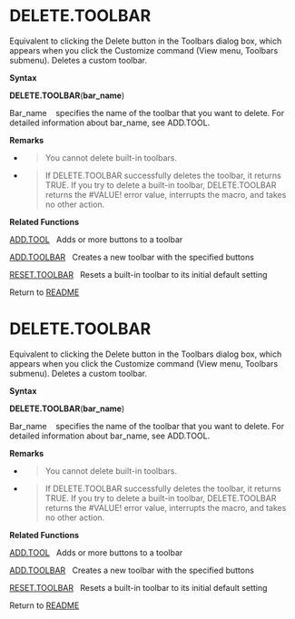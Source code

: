 # DELETE.TOOLBAR

Equivalent to clicking the Delete button in the Toolbars dialog box,
which appears when you click the Customize command (View menu, Toolbars
submenu). Deletes a custom toolbar.

**Syntax**

**DELETE.TOOLBAR**(**bar\_name**)

Bar\_name&nbsp;&nbsp;&nbsp;&nbsp;specifies the name of the toolbar that
you want to delete. For detailed information about bar\_name, see
ADD.TOOL.

**Remarks**

  - > You cannot delete built-in toolbars.

  - > If DELETE.TOOLBAR successfully deletes the toolbar, it returns
    > TRUE. If you try to delete a built-in toolbar, DELETE.TOOLBAR
    > returns the \#VALUE\! error value, interrupts the macro, and takes
    > no other action.


**Related Functions**

[ADD.TOOL](ADD.TOOL.md)&nbsp;&nbsp;&nbsp;Adds or more buttons to a toolbar

[ADD.TOOLBAR](ADD.TOOLBAR.md)&nbsp;&nbsp;&nbsp;Creates a new toolbar with the specified
buttons

[RESET.TOOLBAR](RESET.TOOLBAR.md)&nbsp;&nbsp;&nbsp;Resets a built-in toolbar to its initial
default setting



Return to [README](README.md#D)

# DELETE.TOOLBAR

Equivalent to clicking the Delete button in the Toolbars dialog box,
which appears when you click the Customize command (View menu, Toolbars
submenu). Deletes a custom toolbar.

**Syntax**

**DELETE.TOOLBAR**(**bar\_name**)

Bar\_name&nbsp;&nbsp;&nbsp;&nbsp;specifies the name of the toolbar that
you want to delete. For detailed information about bar\_name, see
ADD.TOOL.

**Remarks**

  - > You cannot delete built-in toolbars.

  - > If DELETE.TOOLBAR successfully deletes the toolbar, it returns
    > TRUE. If you try to delete a built-in toolbar, DELETE.TOOLBAR
    > returns the \#VALUE\! error value, interrupts the macro, and takes
    > no other action.


**Related Functions**

[ADD.TOOL](ADD.TOOL.md)&nbsp;&nbsp;&nbsp;Adds or more buttons to a toolbar

[ADD.TOOLBAR](ADD.TOOLBAR.md)&nbsp;&nbsp;&nbsp;Creates a new toolbar with the specified
buttons

[RESET.TOOLBAR](RESET.TOOLBAR.md)&nbsp;&nbsp;&nbsp;Resets a built-in toolbar to its initial
default setting



Return to [README](README.md#D)

